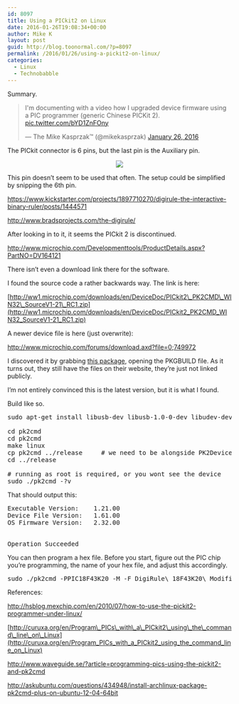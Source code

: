 ```yaml
---
id: 8097
title: Using a PICkit2 on Linux
date: 2016-01-26T19:08:34+00:00
author: Mike K
layout: post
guid: http://blog.toonormal.com/?p=8097
permalink: /2016/01/26/using-a-pickit2-on-linux/
categories:
  - Linux
  - Technobabble
---
```

Summary.

<blockquote class="twitter-video" lang="en">
  <p lang="en" dir="ltr">
    I'm documenting with a video how I upgraded device firmware using a PIC programmer (generic Chinese PICKit 2). <a href="https://t.co/bYD1ZnFOny">pic.twitter.com/bYD1ZnFOny</a>
  </p>
  
  <p>
    &mdash; The Mike Kasprzak™ (@mikekasprzak) <a href="https://twitter.com/mikekasprzak/status/692126178988199936">January 26, 2016</a>
  </p>
</blockquote>



The PICkit connector is 6 pins, but the last pin is the Auxiliary pin.

<center>
  <img src="http://www.hobbytronics.co.uk/image/data/microchip/pickit2-pinout.jpg" />
</center>

This pin doesn&#8217;t seem to be used that often. The setup could be simplified by snipping the 6th pin.

<https://www.kickstarter.com/projects/1897710270/digirule-the-interactive-binary-ruler/posts/1444571>

<http://www.bradsprojects.com/the-digirule/>

After looking in to it, it seems the PICkit 2 is discontinued.

<http://www.microchip.com/Developmenttools/ProductDetails.aspx?PartNO=DV164121>

There isn&#8217;t even a download link there for the software.

I found the source code a rather backwards way. The link is here:

[http://ww1.microchip.com/downloads/en/DeviceDoc/PICkit2\_PK2CMD\_WIN32\_SourceV1-21\_RC1.zip](http://ww1.microchip.com/downloads/en/DeviceDoc/PICkit2_PK2CMD_WIN32_SourceV1-21_RC1.zip)

A newer device file is here (just overwrite):

<http://www.microchip.com/forums/download.axd?file=0;749972>

I discovered it by grabbing [this package](https://aur.archlinux.org/packages/pk2cmd-plus), opening the PKGBUILD file. As it turns out, they still have the files on their website, they&#8217;re just not linked publicly. 

I&#8217;m not entirely convinced this is the latest version, but it is what I found.

Build like so.

<pre class="lang:default decode:true " >sudo apt-get install libusb-dev libusb-1.0-0-dev libudev-dev

cd pk2cmd
cd pk2cmd
make linux
cp pk2cmd ../release     # we need to be alongside PK2DeviceFile.dat
cd ../release

# running as root is required, or you wont see the device
sudo ./pk2cmd -?v</pre>

That should output this:

<pre class="lang:default decode:true " >Executable Version:    1.21.00
Device File Version:   1.61.00
OS Firmware Version:   2.32.00


Operation Succeeded</pre>

You can then program a hex file. Before you start, figure out the PIC chip you&#8217;re programming, the name of your hex file, and adjust this accordingly.

<pre class="lang:default decode:true " >sudo ./pk2cmd -PPIC18F43K20 -M -F DigiRule\ 18F43K20\ Modified\ 15\ Dec\ 2015.HEX 
</pre>

References:

<http://hsblog.mexchip.com/en/2010/07/how-to-use-the-pickit2-programmer-under-linux/>
  
[http://curuxa.org/en/Program\_PICs\_with\_a\_PICkit2\_using\_the\_command\_line\_on\_Linux](http://curuxa.org/en/Program_PICs_with_a_PICkit2_using_the_command_line_on_Linux)
  
<http://www.waveguide.se/?article=programming-pics-using-the-pickit2-and-pk2cmd>
  
<http://askubuntu.com/questions/434948/install-archlinux-package-pk2cmd-plus-on-ubuntu-12-04-64bit>